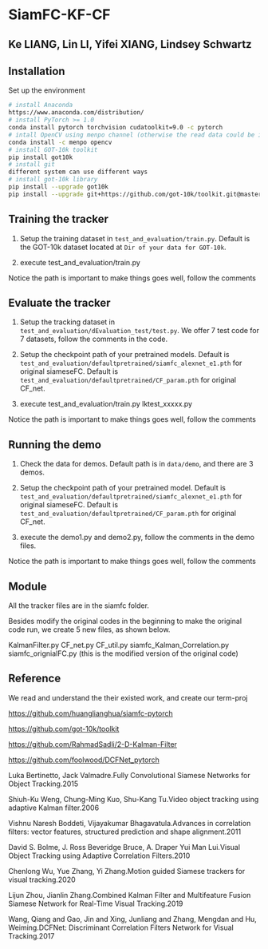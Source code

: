 # SiamFC-KF-CF

## Ke LIANG, Lin LI, Yifei XIANG, Lindsey Schwartz 

## Installation

Set up the environment

```bash
# install Anaconda
https://www.anaconda.com/distribution/
# install PyTorch >= 1.0
conda install pytorch torchvision cudatoolkit=9.0 -c pytorch
# intall OpenCV using menpo channel (otherwise the read data could be inaccurate)
conda install -c menpo opencv
# install GOT-10k toolkit
pip install got10k
# install git
different system can use different ways
# install got-10k library
pip install --upgrade got10k
pip install --upgrade git+https://github.com/got-10k/toolkit.git@master
```

## Training the tracker

1. Setup the training dataset in `test_and_evaluation/train.py`. Default is the GOT-10k dataset located at `Dir of your data for GOT-10k`.

2. execute test_and_evaluation/train.py

Notice the path is important to make things goes well, follow the comments


## Evaluate the tracker

1. Setup the tracking dataset in `test_and_evaluation/dEvaluation_test/test.py`. We offer 7 test code for 7 datasets,
follow the comments in the code.

2. Setup the checkpoint path of your pretrained models. 
Default is `test_and_evaluation/defaultpretrained/siamfc_alexnet_e1.pth` for original siameseFC.
Default is `test_and_evaluation/defaultpretrained/CF_param.pth` for original CF_net.


3. execute test_and_evaluation/train.py lktest_xxxxx.py

Notice the path is important to make things goes well, follow the comments

## Running the demo

1. Check the data for demos. Default path is in `data/demo`, and there are 3 demos.

2. Setup the checkpoint path of your pretrained model. 
Default is `test_and_evaluation/defaultpretrained/siamfc_alexnet_e1.pth` for original siameseFC.
Default is `test_and_evaluation/defaultpretrained/CF_param.pth` for original CF_net.

3. execute the demo1.py and demo2.py, follow the comments in the demo files.

Notice the path is important to make things goes well, follow the comments

## Module

All the tracker files are in the siamfc folder.

Besides modify the original codes in the beginning to make the original code run, we create 5 new files, as shown below.

KalmanFilter.py 
CF_net.py 
CF_util.py 
siamfc_Kalman_Correlation.py
siamfc_orignialFC.py (this is the modified version of the original code)

## Reference
We read and understand the their existed work, and create our term-proj

https://github.com/huanglianghua/siamfc-pytorch

https://github.com/got-10k/toolkit

https://github.com/RahmadSadli/2-D-Kalman-Filter

https://github.com/foolwood/DCFNet_pytorch

Luka Bertinetto, Jack Valmadre.Fully Convolutional Siamese Networks for Object Tracking.2015

Shiuh-Ku Weng, Chung-Ming Kuo, Shu-Kang Tu.Video object tracking using adaptive Kalman filter.2006

Vishnu Naresh Boddeti, Vijayakumar Bhagavatula.Advances in correlation filters: vector features, structured prediction and shape alignment.2011

David S. Bolme, J. Ross Beveridge Bruce, A. Draper Yui Man Lui.Visual Object Tracking using Adaptive Correlation Filters.2010

Chenlong Wu, Yue Zhang, Yi Zhang.Motion guided Siamese trackers for visual tracking.2020

Lijun Zhou, Jianlin Zhang.Combined Kalman Filter and Multifeature Fusion Siamese Network for Real-Time Visual Tracking.2019

Wang, Qiang and Gao, Jin and Xing, Junliang and Zhang, Mengdan and Hu, Weiming.DCFNet: Discriminant Correlation Filters Network for Visual Tracking.2017
